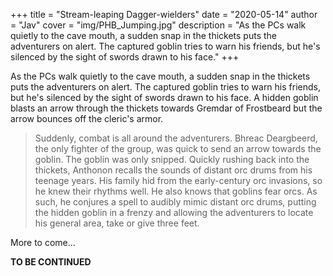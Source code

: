+++
title = "Stream-leaping Dagger-wielders"
date = "2020-05-14"
author = "Jav"
cover = "img/PHB_Jumping.jpg"
description = "As the PCs walk quietly to the cave mouth, a sudden snap in the thickets puts the adventurers on alert. The captured goblin tries to warn his friends, but he's silenced by the sight of swords drawn to his face."
+++

As the PCs walk quietly to the cave mouth, a sudden snap in the thickets puts the adventurers on alert. The captured goblin tries to warn his friends, but he's silenced by the sight of swords drawn to his face. A hidden goblin blasts an arrow through the thickets towards Gremdar of Frostbeard but the arrow bounces off the cleric's armor.

> Suddenly, combat is all around the adventurers. Bhreac Deargbeerd, the only fighter of the group, was quick to send an arrow towards the goblin. The goblin was only snipped. Quickly rushing back into the thickets, Anthonon recalls the sounds of distant orc drums from his teenage years. His family hid from the early-century orc invasions, so he knew their rhythms well. He also knows that goblins fear orcs. As such, he conjures a spell to audibly mimic distant orc drums, putting the hidden goblin in a frenzy and allowing the adventurers to locate his general area, take or give three feet.

More to come...

**TO BE CONTINUED**